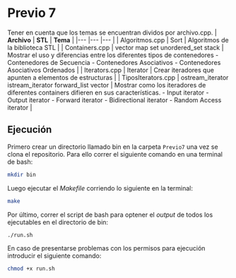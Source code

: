 # Previo 7

Tener en cuenta que los temas se encuentran dividos por archivo.cpp.
| **Archivo** 	| **STL** 	| **Tema** 	|
|---	|---	|---	|
| Algoritmos.cpp 	| Sort 	| Algoritmos de la biblioteca STL 	|
| Containers.cpp 	| vector map set  unordered_set  stack 	| Mostrar el uso y diferencias entre los diferentes tipos de contenedores - Contenedores de Secuencia - Contenedores Asociativos - Contenedores Asociativos Ordenados 	|
| Iterators.cpp 	| Iterator 	| Crear iteradores que apunten a elementos de estructuras 	|
| TiposIterators.cpp 	| ostream_iterator istream_iterator forward_list vector 	| Mostrar como los iteradores de diferentes containers difieren en sus características. - Input iterator - Output iterator - Forward iterator - Bidirectional iterator - Random Access iterator 	|

## Ejecución 

Primero crear un directorio llamado bin en la carpeta `Previo7` una vez se clona el repositorio. Para ello correr el siguiente comando en una terminal de bash:
```bash
mkdir bin
```
Luego ejecutar el _Makefile_ corriendo lo siguiente en la terminal:
```bash
make
```
Por último, correr el script de bash para optener el _output_ de todos los ejecutables en el directorio de bin:
```bash 
./run.sh
```
En caso de presentarse problemas con los permisos para ejecución introducir el siguiente comando:
```bash
chmod +x run.sh
```